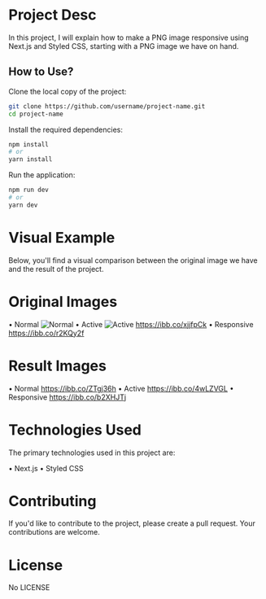 # Project Desc

In this project, I will explain how to make a PNG image responsive using Next.js and Styled CSS, starting with a PNG image we have on hand.

## How to Use?

Clone the local copy of the project:

```bash
git clone https://github.com/username/project-name.git
cd project-name
```

Install the required dependencies:

```bash
npm install
# or
yarn install
```

Run the application:
```bash
npm run dev
# or
yarn dev
```

# Visual Example
Below, you'll find a visual comparison between the original image we have and the result of the project.

# Original Images
• Normal
![Normal](https://ibb.co/G2qhd50)
• Active
![Active](images/design/active-states.jpg)
https://ibb.co/xjjfpCk
• Responsive
https://ibb.co/r2KQy2f

# Result Images
• Normal
https://ibb.co/ZTgj36h
• Active
https://ibb.co/4wLZVGL
• Responsive
https://ibb.co/b2XHJTj

# Technologies Used
The primary technologies used in this project are:

• Next.js
• Styled CSS

# Contributing
If you'd like to contribute to the project, please create a pull request. Your contributions are welcome.

# License
No LICENSE